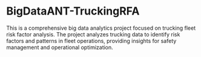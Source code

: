 # BigDataANT-TruckingRFA
This is a comprehensive big data analytics project focused on trucking fleet risk factor analysis. The project analyzes trucking data to identify risk factors and patterns in fleet operations, providing insights for safety management and operational optimization.
